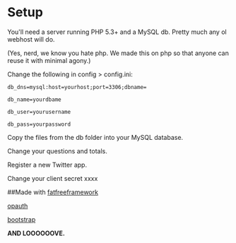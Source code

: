 Setup
========

You'll need a server running PHP 5.3+ and a MySQL db. Pretty much any ol webhost will do.

(Yes, nerd, we know you hate php. We made this on php so that anyone can reuse it with minimal agony.)

Change the following in config > config.ini:

`db_dns=mysql:host=yourhost;port=3306;dbname=`

`db_name=yourdbame`

`db_user=yourusername`

`db_pass=yourpassword`

Copy the files from the db folder into your MySQL database.

Change your questions and totals.

Register a new Twitter app.

Change your client secret xxxx



##Made with
[fatfreeframework](http://fatfree.sf.net/)

[opauth](http://opauth.org/)

[bootstrap](http://getbootstrap.com/)

**AND LOOOOOOVE.**
